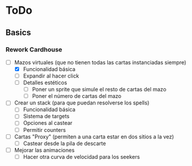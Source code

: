 # ToDo

## Basics

### Rework Cardhouse

- [ ] Mazos virtuales (que no tienen todas las cartas instanciadas siempre)
  - [X] Funcionalidad básica
  - [ ] Expandir al hacer click
  - [ ] Detalles estéticos
    - [ ] Poner un sprite que simule el resto de cartas del mazo
    - [ ] Poner el número de cartas del mazo

- [ ] Crear un stack (para que puedan resolverse los spells)
  - [ ] Funcionalidad básica
  - [ ] Sistema de targets
  - [ ] Opciones al castear
  - [ ] Permitir counters

- [ ] Cartas "Proxy" (permiten a una carta estar en dos sitios a la vez)
  - [ ] Castear desde la pila de descarte
  
- [ ] Mejorar las animaciones
  - [ ] Hacer otra curva de velocidad para los seekers